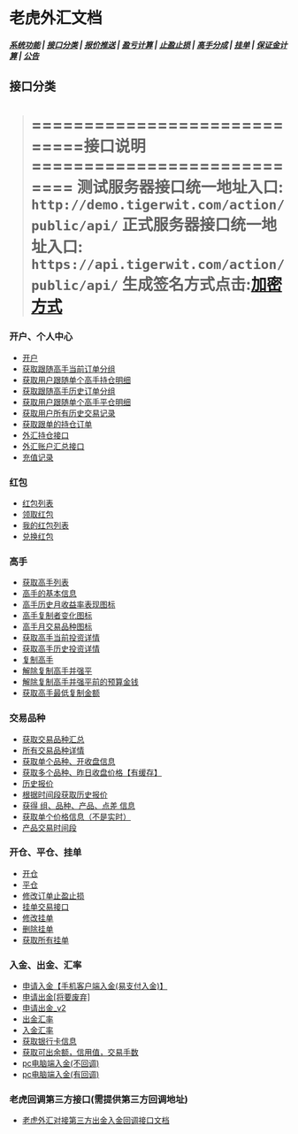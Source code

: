 # 老虎外汇文档

##### [系统功能](/) |  [接口分类](/api/category.html) | [报价推送](/quote.html) | [盈亏计算](/formula.html) | [止盈止损](/level.html) | [高手分成](/bouns.html) | [挂单](/pending.html) | [保证金计算](/ouccupy_asset.html) | [公告](/notice.html)


## 接口分类
 
>=============================接口说明============================
>测试服务器接口统一地址入口: `http://demo.tigerwit.com/action/public/api/`
>正式服务器接口统一地址入口: `https://api.tigerwit.com/action/public/api/`
>生成签名方式点击:[加密方式](/index.html#fangshi)
>===============================================================


### 开户、个人中心
* [开户](/api/user.html#signup)
* [获取跟随高手当前订单分组](/api/user.html#get_master_group)
* [获取用户跟随单个高手持仓明细](/api/user.html#get_master_order_info)
* [获取跟随高手历史订单分组](/api/user.html#get_master_history_group)
* [获取用户跟随单个高手平仓明细](/api/user.html#get_master_history_info)
* [获取用户所有历史交易记录](/api/user.html#get_trade_record)
* [获取跟单的持仓订单](/api/user.html#documentary_order) 
* [外汇持仓接口](/api/user.html#foreign_order)
* [外汇账户汇总接口](/api/user.html#foreign_exchange_account)
* [充值记录](/api/user.html#get_payment_record)

### 红包
* [红包列表](/api/bonus.html#bonus_lists) 
* [领取红包](/api/bonus.html#bonus_receive) 
* [我的红包列表](/api/bonus.html#my_bonus) 
* [兑换红包](/api/bonus.html#bonus_pay_condition) 


### 高手 
* [获取高手列表](/api/master.html#get_master_list_v2)
* [高手的基本信息](/api/master.html#get_master_info_v2)
* [高手历史月收益率表现图标](/api/master.html#historical_rate)
* [高手复制者变化图标](/api/master.html#copy_change)
* [高手月交易品种图标](/api/master.html#monthly_symbols)
* [获取高手当前投资详情](/api/master.html#get_master_order)
* [获取高手历史投资详情](/api/master.html#get_master_history)
* [复制高手](/api/master.html#copy_master_v2)
* [解除复制高手并强平](/api/master.html#uncopy_master_forced_liquidation)
* [解除复制高手并强平前的预算金钱](/api/master.html#uncopy_master_budget)
* [获取高手最低复制金额](/api/master.html#get_master_min_copy_amount)

### 交易品种
* [获取交易品种汇总](/api/symbols.html#get_symbols)
* [所有交易品种详情](/api/symbols.html#symbol_list_info)
* [获取单个品种、开收盘信息](/api/symbols.html#history_day_info)
* [获取多个品种、昨日收盘价格【有缓存】](/api/symbols.html#yesterday_close_price)
* [历史报价](/api/symbols.html#get_symbols_history)
* [根据时间段获取历史报价](/api/symbols.html#history_info_start_time)
* [获得 组、品种、产品、点差 信息](/api/symbols.html#spread_info)
* [获取单个价格信息（不是实时）](/api/symbols.html#symbol_price)
* [产品交易时间段](/api/symbols.html#trade_date)

### 开仓、平仓、挂单
* [开仓](/api/trade.html#open_trader)
* [平仓](/api/trade.html#close_trader)
* [修改订单止盈止损](/api/trade.html#update_trader)
* [挂单交易接口](/api/trade.html#pending_order) 
* [修改挂单](/api/trade.html#pending_modify) 
* [删除挂单](/api/trade.html#pending_delete) 
* [获取所有挂单](/api/trade.html#get_pending) 

### 入金、出金、汇率

* [申请入金【手机客户端入金(易支付入金)】](/api/payment.html#deposit_v2)
* [申请出金[将要废弃]](/api/payment.html#withdraw)
* [申请出金_v2](/api/payment.html#withdraw_v2)
* [出金汇率](/api/payment.html#get_withdraw_rate)
* [入金汇率](/api/payment.html#get_exchange_rate)
* [获取银行卡信息](/api/payment.html#check_user_card)
* [获取可出余额，信用值，交易手数](/api/payment.html#get_withdraw_info)
* [pc电脑端入金(不回调)](/api/payment.html#pay)
* [pc电脑端入金(有回调)](/api/payment.html#pay_callback)


### 老虎回调第三方接口(需提供第三方回调地址)
* [老虎外汇对接第三方出金入金回调接口文档](/api/callback.html#)




